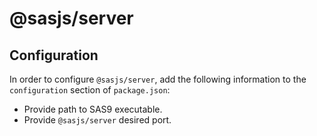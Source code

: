 # @sasjs/server

## Configuration

In order to configure `@sasjs/server`, add the following information to the `configuration` section of `package.json`:

- Provide path to SAS9 executable.
- Provide `@sasjs/server` desired port.
